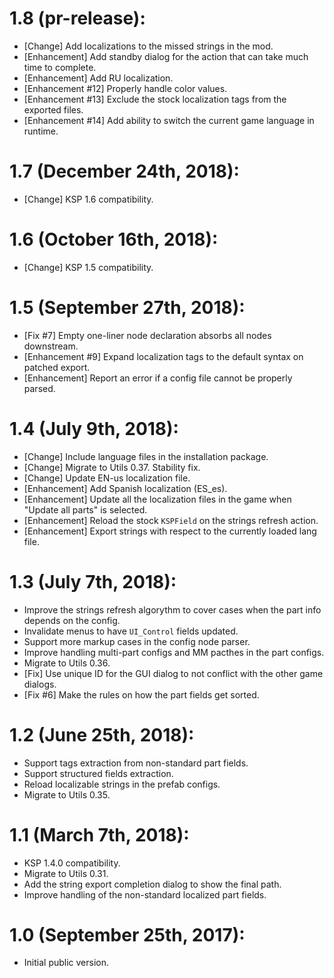 # 1.8 (pr-release):
* [Change] Add localizations to the missed strings in the mod.
* [Enhancement] Add standby dialog for the action that can take much time to complete.
* [Enhancement] Add RU localization.
* [Enhancement #12] Properly handle color values.
* [Enhancement #13] Exclude the stock localization tags from the exported files.
* [Enhancement #14] Add ability to switch the current game language in runtime.

# 1.7 (December 24th, 2018):
* [Change] KSP 1.6 compatibility.

# 1.6 (October 16th, 2018):
* [Change] KSP 1.5 compatibility.

# 1.5 (September 27th, 2018):
* [Fix #7] Empty one-liner node declaration absorbs all nodes downstream.
* [Enhancement #9] Expand localization tags to the default syntax on patched export.
* [Enhancement] Report an error if a config file cannot be properly parsed.

# 1.4 (July 9th, 2018):
* [Change] Include language files in the installation package.
* [Change] Migrate to Utils 0.37. Stability fix.
* [Change] Update EN-us localization file.
* [Enhancement] Add Spanish localization (ES_es).
* [Enhancement] Update all the localization files in the game when "Update all parts" is selected.
* [Enhancement] Reload the stock `KSPField` on the strings refresh action.
* [Enhancement] Export strings with respect to the currently loaded lang file.

# 1.3 (July 7th, 2018):
* Improve the strings refresh algorythm to cover cases when the part info depends on the config.
* Invalidate menus to have `UI_Control` fields updated.
* Support more markup cases in the config node parser.
* Improve handling multi-part configs and MM pacthes in the part configs.
* Migrate to Utils 0.36.
* [Fix] Use unique ID for the GUI dialog to not conflict with the other game dialogs.
* [Fix #6] Make the rules on how the part fields get sorted.

# 1.2 (June 25th, 2018):
* Support tags extraction from non-standard part fields.
* Support structured fields extraction.
* Reload localizable strings in the prefab configs.
* Migrate to Utils 0.35.

# 1.1 (March 7th, 2018):
* KSP 1.4.0 compatibility.
* Migrate to Utils 0.31.
* Add the string export completion dialog to show the final path.
* Improve handling of the non-standard localized part fields.

# 1.0 (September 25th, 2017):
* Initial public version.
